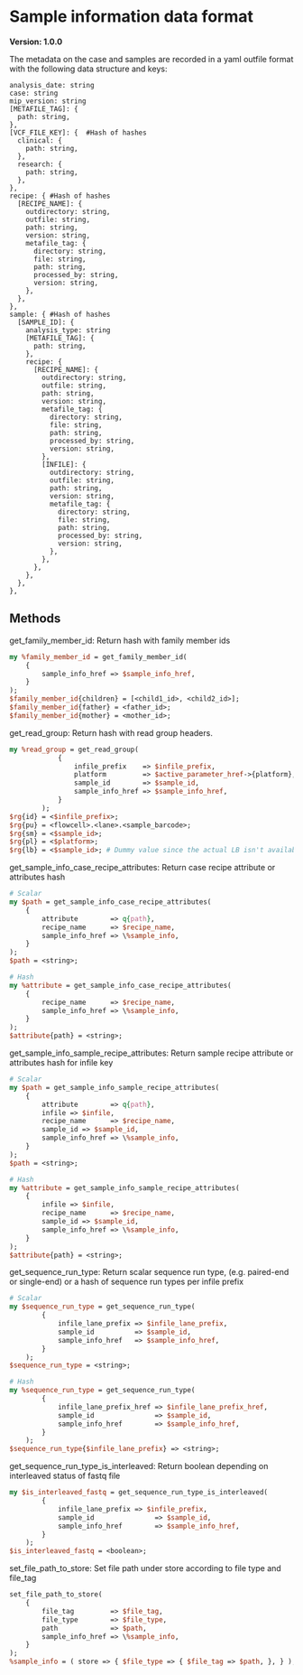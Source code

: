 # Sample information data format

**Version: 1.0.0**

The metadata on the case and samples are recorded in a yaml outfile format with the following data structure and keys:

```
analysis_date: string
case: string
mip_version: string
[METAFILE_TAG]: {
  path: string,
},
[VCF_FILE_KEY]: {  #Hash of hashes
  clinical: {  
    path: string,
  },
  research: {  
    path: string,
  },
},
recipe: { #Hash of hashes
  [RECIPE_NAME]: {
    outdirectory: string,
    outfile: string,
    path: string,
    version: string,
    metafile_tag: {  
      directory: string,
      file: string,
      path: string,
      processed_by: string,
      version: string,
    },
  },
},
sample: { #Hash of hashes
  [SAMPLE_ID]: {
    analysis_type: string
    [METAFILE_TAG]: {  
      path: string,
    },
    recipe: {
      [RECIPE_NAME]: {
        outdirectory: string,
        outfile: string,
        path: string,
        version: string,
        metafile_tag: {
          directory: string,
          file: string,
          path: string,
          processed_by: string,
          version: string,
        },
        [INFILE]: {
          outdirectory: string,
          outfile: string,
          path: string,
          version: string,
          metafile_tag: {  
            directory: string,
            file: string,
            path: string,
            processed_by: string,
            version: string,
          },
        },
      },
    },
  },
},
```

## Methods
get_family_member_id:
Return hash with family member ids
```Perl
my %family_member_id = get_family_member_id(
    {
        sample_info_href => $sample_info_href,
    }
);
$family_member_id{children} = [<child1_id>, <child2_id>];
$family_member_id{father} = <father_id>;
$family_member_id{mother} = <mother_id>;
```

get_read_group:
Return hash with read group headers.
```Perl
my %read_group = get_read_group(
            {
                infile_prefix    => $infile_prefix,
                platform         => $active_parameter_href->{platform},
                sample_id        => $sample_id,
                sample_info_href => $sample_info_href,
            }
        );
$rg{id} = <$infile_prefix>;
$rg{pu} = <flowcell>.<lane>.<sample_barcode>;
$rg{sm} = <$sample_id>;
$rg{pl} = <$platform>;
$rg{lb} = <$sample_id>; # Dummy value since the actual LB isn't available in MIP (yet)
```

get_sample_info_case_recipe_attributes:
Return case recipe attribute or attributes hash
```Perl
# Scalar
my $path = get_sample_info_case_recipe_attributes(
    {
        attribute        => q{path},
        recipe_name      => $recipe_name,
        sample_info_href => \%sample_info,
    }
);
$path = <string>;

# Hash
my %attribute = get_sample_info_case_recipe_attributes(
    {
        recipe_name      => $recipe_name,
        sample_info_href => \%sample_info,
    }
);
$attribute{path} = <string>;
```

get_sample_info_sample_recipe_attributes:
Return sample recipe attribute or attributes hash for infile key
```Perl
# Scalar
my $path = get_sample_info_sample_recipe_attributes(
    {
        attribute        => q{path},
        infile => $infile,
        recipe_name      => $recipe_name,
        sample_id => $sample_id,
        sample_info_href => \%sample_info,
    }
);
$path = <string>;

# Hash
my %attribute = get_sample_info_sample_recipe_attributes(
    {
        infile => $infile,
        recipe_name      => $recipe_name,
        sample_id => $sample_id,
        sample_info_href => \%sample_info,
    }
);
$attribute{path} = <string>;
```

get_sequence_run_type:
Return scalar sequence run type, (e.g. paired-end or single-end) or a hash of sequence run types per infile prefix
```Perl
# Scalar
my $sequence_run_type = get_sequence_run_type(
        {
            infile_lane_prefix => $infile_lane_prefix,
            sample_id          => $sample_id,
            sample_info_href   => $sample_info_href,
        }
    );
$sequence_run_type = <string>;

# Hash
my %sequence_run_type = get_sequence_run_type(
        {
            infile_lane_prefix_href => $infile_lane_prefix_href,
            sample_id               => $sample_id,
            sample_info_href        => $sample_info_href,
        }
    );
$sequence_run_type{$infile_lane_prefix} => <string>;
```

get_sequence_run_type_is_interleaved:
Return boolean depending on interleaved status of fastq file
```Perl
my $is_interleaved_fastq = get_sequence_run_type_is_interleaved(
        {
            infile_lane_prefix => $infile_prefix,
            sample_id               => $sample_id,
            sample_info_href        => $sample_info_href,
        }
    );
$is_interleaved_fastq = <boolean>;
```

set_file_path_to_store:
Set file path under store according to file type and file_tag
```Perl
set_file_path_to_store(
    {
        file_tag         => $file_tag,
        file_type        => $file_type,
        path             => $path,
        sample_info_href => \%sample_info,
    }
);
%sample_info = ( store => { $file_type => { $file_tag => $path, }, } );
```
